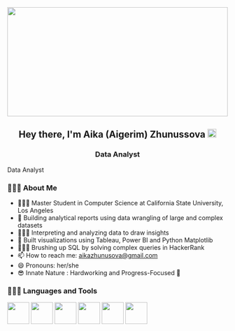 <img src="images/data-analytics-bg.jpg" width="100%" height="250"> 
<h2 align="center">Hey there, I'm Aika (Aigerim) Zhunussova <img src="https://raw.githubusercontent.com/MartinHeinz/MartinHeinz/master/wave.gif" width="20px"></h2>
<h3 align="center"> Data Analyst </h3>
<!-- <img width="300" align="left" height="320" src="images/2.png" height="175px"/> -->

Data Analyst

### 👩🏻‍💻 About Me

- 👩🏻‍🏫 Master Student in Computer Science at California State University, Los Angeles
- 👯 Building analytical reports using data wrangling of large and complex datasets
- 👩🏻‍🎨 Interpreting and analyzing data to draw insights
- 🌱 Built visualizations using Tableau, Power BI and Python Matplotlib
- 🦹🏻‍♀️ Brushing up SQL by solving complex queries in HackerRank
- 📫 How to reach me: aikazhunusova@gmail.com
- 😄 Pronouns: her/she
- 😎 Innate Nature : Hardworking and Progress-Focused 🎯
### 👩🏻‍💻 Languages and Tools

<div id="languages">
<span><img src="https://img.icons8.com/color/240/000000/python.png" height="50" width="50" /></span>
<span><img src="https://img.icons8.com/color/96/000000/tableau-software.png"  height="50" width="50" /></span>
<span><img src="https://img.icons8.com/color/240/000000/git.png" height="50" width="50" /></span>
<span><img src="https://img.icons8.com/color/240/000000/oracle-logo.png" height="50" width="50" /></span>
<span><img src="https://img.icons8.com/color/240/000000/mysql-logo.png" height="50" width="50" /></span>
<span><img src="https://img.icons8.com/windows/128/000000/r-project.png" height="50" width="50" /></span/>
<span><img src="https://img.icons8.com/color/144/000000/hadoop-distributed-file-system.png" height="50" width="50 /></span/>
<span><img src="https://img.icons8.com/color/144/000000/oracle-logo.png" height="50" width="50 /></span/>
